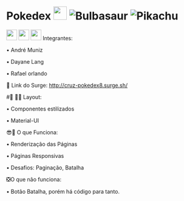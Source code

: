 # Pokedex  <img src='https://upload.wikimedia.org/wikipedia/commons/thumb/5/53/Pok%C3%A9_Ball_icon.svg/1026px-Pok%C3%A9_Ball_icon.svg.png' width='35px'/> <img alt='Bulbasaur' src='https://github.com/TheArtificial/pokemon-icons/blob/master/_icons/PNG/1x/001-bulbasaur-shiny.png?raw=true'/> <img alt='Pikachu' src='https://github.com/TheArtificial/pokemon-icons/blob/master/_icons/PNG/1x/025-pikachu.png?raw=true' />

<img src='https://user-images.githubusercontent.com/77943169/116021742-2632ea00-a61f-11eb-94a5-cc82b5bdb9c7.png' width='28px'/>  <img src='https://user-images.githubusercontent.com/77943169/116022348-68106000-a620-11eb-939d-9867e33dd98c.png' width='28px' />  <img src= 'https://user-images.githubusercontent.com/77943169/116022046-ce48b300-a61f-11eb-8258-bd656dd6ebe3.png' width='28px' />
Integrantes:

•	André Muniz

•	Dayane Lang

•	Rafael orlando


🔗 Link do Surge: http://cruz-pokedex8.surge.sh/


#🎨 🧑‍🎨 Layout:

•	Componentes estilizados

•	Material-UI

😎🌟 O que Funciona:

•	Renderização das Páginas

•	Páginas Responsivas

•	Desafios: Paginação, Batalha

❎O que não funciona:

•	Botão Batalha, porém há código para tanto.	



